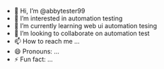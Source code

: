 - 👋 Hi, I’m @abbytester99
- 👀 I’m interested in automation testing
- 🌱 I’m currently learning web ui automation tesing
- 💞️ I’m looking to collaborate on automation test 
- 📫 How to reach me ...
- 😄 Pronouns: ...
- ⚡ Fun fact: ...

<!---
abbytester99/abbytester99 is a ✨ special ✨ repository because its `README.md` (this file) appears on your GitHub profile.
You can click the Preview link to take a look at your changes.
--->
